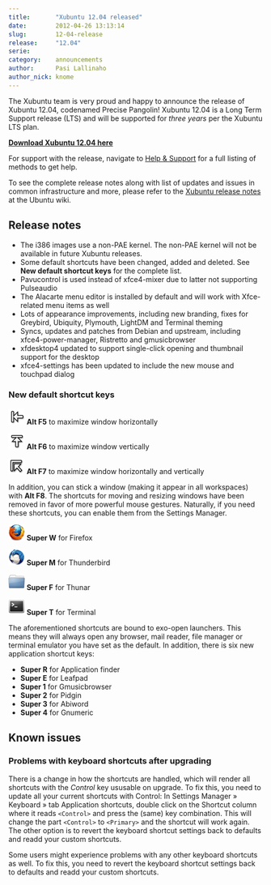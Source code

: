 ```yaml
---
title:       "Xubuntu 12.04 released"
date:        2012-04-26 13:13:14
slug:        12-04-release
release:     "12.04"
serie:       
category:    announcements
author:      Pasi Lallinaho
author_nick: knome
---
```


The Xubuntu team is very proud and happy to announce the release of Xubuntu 12.04, codenamed Precise Pangolin! Xubuntu 12.04 is a Long Term Support release (LTS) and will be supported for *three years* per the Xubuntu LTS plan.

[**Download Xubuntu 12.04 here**](http://xubuntu.org/getxubuntu/ "Get Xubuntu")

For support with the release, navigate to [Help &amp; Support](http://xubuntu.org/help/ "Help & Support") for a full listing of methods to get help.

To see the complete release notes along with list of updates and issues in common infrastructure and more, please refer to the [Xubuntu release notes](https://wiki.ubuntu.com/PrecisePangolin/ReleaseNotes/Xubuntu) at the Ubuntu wiki.

Release notes
-------------

- The i386 images use a non-PAE kernel. The non-PAE kernel will not be available in future Xubuntu releases.
- Some default shortcuts have been changed, added and deleted. See **New default shortcut keys** for the complete list.
- Pavucontrol is used instead of xfce4-mixer due to latter not supporting Pulseaudio
- The Alacarte menu editor is installed by default and will work with Xfce-related menu items as well
- Lots of appearance improvements, including new branding, fixes for Greybird, Ubiquity, Plymouth, LightDM and Terminal theming
- Syncs, updates and patches from Debian and upstream, including xfce4-power-manager, Ristretto and gmusicbrowser
- xfdesktop4 updated to support single-click opening and thumbnail support for the desktop
- xfce4-settings has been updated to include the new mouse and touchpad dialog

### New default shortcut keys

![](/assets/articles/2012/max-horiz-32.png)
**Alt F5** to maximize window horizontally

![](/assets/articles/2012/max-vert-32.png)
**Alt F6** to maximize window vertically

![](/assets/articles/2012/max-both-32.png)
**Alt F7** to maximize window horizontally and vertically

In addition, you can stick a window (making it appear in all workspaces) with **Alt F8**. The shortcuts for moving and resizing windows have been removed in favor of more powerful mouse gestures. Naturally, if you need these shortcuts, you can enable them from the Settings Manager.

![](/assets/articles/2012/firefox-32.png)
**Super W** for Firefox

![](/assets/articles/2012/thunderbird-32.png)
**Super M** for Thunderbird

![](/assets/articles/2012/thunar-32.png)
**Super F** for Thunar

![](/assets/articles/2012/terminal-32.png)
**Super T** for Terminal

The aforementioned shortcuts are bound to exo-open launchers. This means they will always open any browser, mail reader, file manager or terminal emulator you have set as the default. In addition, there is six new application shortcut keys:

- **Super R** for Application finder
- **Super E** for Leafpad
- **Super 1** for Gmusicbrowser
- **Super 2** for Pidgin
- **Super 3** for Abiword
- **Super 4** for Gnumeric

Known issues
------------

### Problems with keyboard shortcuts after upgrading

There is a change in how the shortcuts are handled, which will render all shortcuts with the *Control* key ususable on upgrade. To fix this, you need to update all your current shortcuts with Control: In Settings Manager » Keyboard » tab Application shortcuts, double click on the Shortcut column where it reads `<Control>` and press the (same) key combination. This will change the part `<Control>` to `<Primary>` and the shortcut will work again. The other option is to revert the keyboard shortcut settings back to defaults and readd your custom shortcuts.

Some users might experience problems with any other keyboard shortcuts as well. To fix this, you need to revert the keyboard shortcut settings back to defaults and readd your custom shortcuts.
